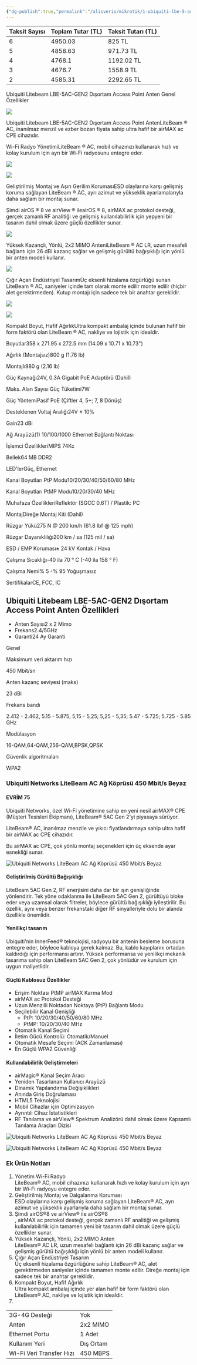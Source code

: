 ```yaml
---
{"dg-publish":true,"permalink":"/alisveris/mikrotik/1-ubiquiti-lbe-5-ac-gen2-lite-beam-2-261-tl-45-77-tl-kargo/","tags":["gardenEntry"],"noteIcon":"","created":"2023-12-21T23:19:58.470+03:00","updated":"2023-12-22T00:50:36.137+03:00"}
---
```




|Taksit Sayısı|Toplam Tutar (TL)|Taksit Tutarı (TL)|
|---|---|---|
|6|4950.03|825 TL|
|5|4858.63|971.73 TL|
|4|4768.1|1192.02 TL|
|3|4676.7|1558.9 TL|
|2|4585.31|2292.65 TL|




Ubiquiti Litebeam LBE-5AC-GEN2 Dışortam Access Point Anten Genel Özellikler

![](https://www.detayresimler.com/urun/L/LBE-5AC-GEN2.jpg)

Ubiquiti Litebeam LBE-5AC-GEN2 Dışortam Access Point AntenLiteBeam ® AC, inanılmaz menzil ve ezber bozan fiyata sahip ultra hafif bir airMAX ac CPE cihazıdır.

Wi-Fi Radyo YönetimiLiteBeam ® AC, mobil cihazınızı kullanarak hızlı ve kolay kurulum için ayrı bir Wi-Fi radyosunu entegre eder.

![](https://www.detayresimler.com/urun/L/LBE-5AC-GEN2_1.jpg)

![](https://www.detayresimler.com/urun/L/LBE-5AC-GEN2_2.jpg)

Geliştirilmiş Montaj ve Aşırı Gerilim KorumasıESD olaylarına karşı gelişmiş koruma sağlayan LiteBeam ® AC, ayrı azimut ve yükseklik ayarlamalarıyla daha sağlam bir montaj sunar.

Şimdi airOS ® 8 ve airView ® ileairOS ® 8, airMAX ac protokol desteği, gerçek zamanlı RF analitiği ve gelişmiş kullanılabilirlik için yepyeni bir tasarım dahil olmak üzere güçlü özellikler sunar.

![](https://www.detayresimler.com/urun/L/LBE-5AC-GEN2_3.jpg)

Yüksek Kazançlı, Yönlü, 2x2 MIMO AnteniLiteBeam ® AC LR, uzun mesafeli bağlantı için 26 dBi kazanç sağlar ve gelişmiş gürültü bağışıklığı için yönlü bir anten modeli kullanır.

![](https://www.detayresimler.com/urun/L/LBE-5AC-GEN2_4.jpg)

Çığır Açan Endüstriyel TasarımÜç eksenli hizalama özgürlüğü sunan LiteBeam ® AC, saniyeler içinde tam olarak monte edilir monte edilir (hiçbir alet gerektirmeden). Kutup montajı için sadece tek bir anahtar gereklidir.

![](https://www.detayresimler.com/urun/L/LBE-5AC-GEN2_5.jpg)

![](https://www.detayresimler.com/urun/L/LBE-5AC-GEN2_6.jpg)

Kompakt Boyut, Hafif AğırlıkUltra kompakt ambalaj içinde bulunan hafif bir form faktörü olan LiteBeam ® AC, nakliye ve lojistik için idealdir.

Boyutlar358 x 271.95 x 272.5 mm (14.09 x 10.71 x 10.73")

Ağırlık (Montajsız)800 g (1.76 lb)

Montajlı980 g (2.16 lb)

Güç Kaynağı24V, 0.3A Gigabit PoE Adaptörü (Dahil)

Maks. Alan Sayısı Güç Tüketimi7W

Güç YöntemiPasif PoE (Çiftler 4, 5+; 7, 8 Dönüş)

Desteklenen Voltaj Aralığı24V ± 10%

Gain23 dBi

Ağ Arayüzü(1) 10/100/1000 Ethernet Bağlantı Noktası

İşlemci ÖzellikleriMIPS 74Kc

Bellek64 MB DDR2

LED'lerGüç, Ethernet

Kanal Boyutları PtP Modu10/20/30/40/50/60/80 MHz

Kanal Boyutları PtMP Modu10/20/30/40 MHz

Muhafaza ÖzellikleriReflektör (SGCC 0.6T) / Plastik: PC

MontajDireğe Montaj Kiti (Dahil)

Rüzgar Yükü275 N @ 200 km/h (61.8 lbf @ 125 mph)

Rüzgar Dayanıklılığı200 km / sa (125 mil / sa)

ESD / EMP Koruması± 24 kV Kontak / Hava

Çalışma Sıcaklığı\-40 ila 70 ° C (-40 ila 158 ° F)

Çalışma Nemi% 5 -% 95 Yoğuşmasız

SertifikalarCE, FCC, IC

## Ubiquiti Litebeam LBE-5AC-GEN2 Dışortam Access Point Anten Özellikleri

-   Anten Sayısı2 x 2 Mimo
-   Frekans2.4/5GHz
-   Garanti24 Ay Garanti

Genel

Maksimum veri aktarım hızı

450 Mbit/sn

Anten kazanç seviyesi (maks)

23 dBi

Frekans bandı

2.412 - 2.462, 5.15 - 5.875; 5,15 - 5,25; 5,25 - 5,35; 5.47 - 5.725; 5.725 - 5.85 GHz

Modülasyon

16-QAM,64-QAM,256-QAM,BPSK,QPSK

Güvenlik algoritmaları

WPA2

### Ubiquiti Networks LiteBeam AC Ağ Köprüsü 450 Mbit/s Beyaz

#### EVRİM 75

Ubiquiti Networks, özel Wi-Fi yönetimine sahip en yeni nesil airMAX® CPE (Müşteri Tesisleri Ekipmanı), LiteBeam® 5AC Gen 2'yi piyasaya sürüyor.

LiteBeam® AC, inanılmaz menzile ve yıkıcı fiyatlandırmaya sahip ultra hafif bir airMAX ac CPE cihazıdır.

Bu airMAX ac CPE, çok yönlü montaj seçenekleri için üç eksende ayar esnekliği sunar.

![Ubiquiti Networks LiteBeam AC Ağ Köprüsü 450 Mbit/s Beyaz](https://cdnsenetic.blob.core.windows.net/$web/Ubiquiti%20LBE-5AC-GEN2.png)

#### Geliştirilmiş Gürültü Bağışıklığı

LiteBeam 5AC Gen 2, RF enerjisini daha dar bir ışın genişliğinde yönlendirir. Tek yöne odaklanma ile LiteBeam 5AC Gen 2, gürültüyü bloke eder veya uzamsal olarak filtreler, böylece gürültü bağışıklığı iyileştirilir. Bu özellik, aynı veya benzer frekanstaki diğer RF sinyalleriyle dolu bir alanda özellikle önemlidir.

#### Yenilikçi tasarım

Ubiquiti'nin InnerFeed® teknolojisi, radyoyu bir antenin besleme borusuna entegre eder, böylece kabloya gerek kalmaz. Bu, kablo kayıplarını ortadan kaldırdığı için performansı artırır. Yüksek performansa ve yenilikçi mekanik tasarıma sahip olan LiteBeam 5AC Gen 2, çok yönlüdür ve kurulum için uygun maliyetlidir.

#### Güçlü Kablosuz Özellikler

-   Erişim Noktası PtMP airMAX Karma Mod
-   airMAX ac Protokol Desteği
-   Uzun Menzilli Noktadan Noktaya (PtP) Bağlantı Modu
-   Seçilebilir Kanal Genişliği
    -   PtP: 10/20/30/40/50/60/80 MHz
    -   PtMP: 10/20/30/40 MHz
-   Otomatik Kanal Seçimi
-   İletim Gücü Kontrolü: Otomatik/Manuel
-   Otomatik Mesafe Seçimi (ACK Zamanlaması)
-   En Güçlü WPA2 Güvenliği

#### Kullanılabilirlik Geliştirmeleri

-   airMagic® Kanal Seçim Aracı
-   Yeniden Tasarlanan Kullanıcı Arayüzü
-   Dinamik Yapılandırma Değişiklikleri
-   Anında Giriş Doğrulaması
-   HTML5 Teknolojisi
-   Mobil Cihazlar için Optimizasyon
-   Ayrıntılı Cihaz İstatistikleri
-   RF Tanılama ve airView® Spektrum Analizörü dahil olmak üzere Kapsamlı Tanılama Araçları Dizisi

![Ubiquiti Networks LiteBeam AC Ağ Köprüsü 450 Mbit/s Beyaz](https://cdnsenetic.blob.core.windows.net/$web/Ubiquiti%20LBE-5AC-GEN2.png)

![Ubiquiti Networks LiteBeam AC Ağ Köprüsü 450 Mbit/s Beyaz](https://cdnsenetic.blob.core.windows.net/$web/Ubiquiti%20LBE-5AC-GEN2_02.png)

### Ek Ürün Notları

1.  Yönetim Wi-Fi Radyo  
    LiteBeam® AC, mobil cihazınızı kullanarak hızlı ve kolay kurulum için ayrı bir Wi-Fi radyoyu entegre eder.
2.  Geliştirilmiş Montaj ve Dalgalanma Koruması  
    ESD olaylarına karşı gelişmiş koruma sağlayan LiteBeam® AC, ayrı azimut ve yükseklik ayarlarıyla daha sağlam bir montaj sunar.
3.  Şimdi airOS®8 ve airView® ile airOS®8  
    , airMAX ac protokol desteği, gerçek zamanlı RF analitiği ve gelişmiş kullanılabilirlik için tamamen yeni bir tasarım dahil olmak üzere güçlü özellikler sunar.
4.  Yüksek Kazançlı, Yönlü, 2x2 MIMO Anten  
    LiteBeam® AC LR, uzun mesafeli bağlantı için 26 dBi kazanç sağlar ve gelişmiş gürültü bağışıklığı için yönlü bir anten modeli kullanır.
5.  Çığır Açan Endüstriyel Tasarım  
    Üç eksenli hizalama özgürlüğüne sahip LiteBeam® AC, alet gerektirmeden saniyeler içinde tamamen monte edilir. Direğe montaj için sadece tek bir anahtar gereklidir.
6.  Kompakt Boyut, Hafif Ağırlık  
    Ultra kompakt ambalaj içinde yer alan hafif bir form faktörü olan LiteBeam® AC, nakliye ve lojistik için idealdir.
7.    
    

<table><tbody><tr><td>3G-4G Desteği</td><td>Yok</td></tr><tr><td>Anten</td><td>2x2 MIMO</td></tr><tr><td>Ethernet Portu</td><td>1 Adet</td></tr><tr><td>Kullanım Yeri</td><td>Dış Ortam</td></tr><tr><td>Wi-Fi Veri Transfer Hızı</td><td>450 MBPS</td></tr></tbody></table>
